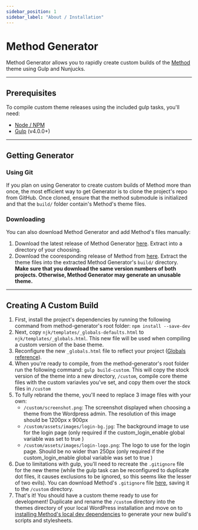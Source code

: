```yaml
---
sidebar_position: 1
sidebar_label: "About / Installation"
---
```


# Method Generator

Method Generator allows you to rapidly create custom builds of the [Method](https://github.com/pixelwatt/method) theme using Gulp and Nunjucks.

***

## Prerequisites

To compile custom theme releases using the included gulp tasks, you'll need:
* [Node / NPM](https://nodejs.org/en/)
* [Gulp](https://gulpjs.com/) (v4.0.0+)

***

## Getting Generator

### Using Git

If you plan on using Generator to create custom builds of Method more than once, the most efficient way to get Generator is to clone the project's repo from GitHub. Once cloned, ensure that the method submodule is initialized and that the `build/` folder contain's Method's theme files.

### Downloading

You can also download Method Generator and add Method's files manually:
1. Download the latest release of Method Generator [here](https://github.com/pixelwatt/method-generator/releases). Extract into a directory of your choosing.
2. Download the cooresponding release of Method from [here](https://github.com/pixelwatt/method/releases). Extract the theme files into the extracted Method Generator's `build/` directory. **Make sure that you download the same version numbers of both projects. Otherwise, Method Generator may generate an unusable theme.**

***

## Creating A Custom Build

1. First, install the project's dependencies by running the following command from method-generator's root folder: `npm install --save-dev`
2. Next, copy `njk/templates/_globals-defaults.html` to `njk/templates/_globals.html`. This new file will be used when compiling a custom version of the base theme.
3. Reconfigure the new `_globals.html` file to reflect your project ([Globals reference](/docs/method-generator/globals)).
4. When you're ready to compile, from the method-generator's root folder run the following command: `gulp build-custom`. This will copy the stock version of the theme into a new directory, `/custom`, compile core theme files with the custom variavles you've set, and copy them over the stock files in `/custom`
5. To fully rebrand the theme, you'll need to replace 3 image files with your own:
	* `/custom/screenshot.png`: The screenshot displayed when choosing a theme from the Wordpress admin. The resolution of this image should be 1200px x 900px
	* `/custom/assets/images/login-bg.jpg`: The background image to use for the login page (only required if the custom_login_enable global variable was set to true )
	* `/custom/assets/images/login-logo.png`: The logo to use for the login page. Should be no wider than 250px (only required if the custom_login_enable global variable was set to true )
6. Due to limitations with gulp, you'll need to recreate the `.gitignore` file for the new theme (while the gulp task can be reconfigured to duplicate dot files, it causes exclusions to be ignored, so this seems like the lesser of two evils). You can download Method's `.gitignore` file [here](https://github.com/pixelwatt/method/blob/master/.gitignore), saving it to the `/custom` directory.
7. That's it! You should have a custom theme ready to use for development! Duplicate and rename the `/custom` directory into the themes directory of your local WordPress installation and move on to [installing Method's local dev dependencies](/docs/getting-started/installation) to generate your new build's scripts and stylesheets.
